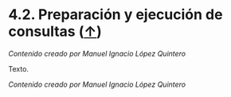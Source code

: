 # 4.2. Preparación y ejecución de consultas ([↑](README.md))

_Contenido creado por Manuel Ignacio López Quintero_

Texto.

_Contenido creado por Manuel Ignacio López Quintero_
